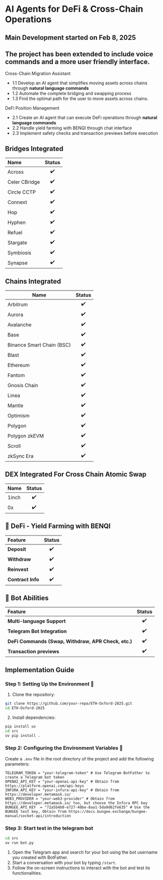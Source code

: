 # AI Agents for DeFi & Cross-Chain Operations
## Main Development started on Feb 8, 2025
## The project has been extended to include voice commands and a more user friendly interface. 
Cross-Chain Migration Assistant
  - 1.1 Develop an AI agent that simplifies moving assets across chains through **natural language commands**
  - 1.2 Automate the complete bridging and swapping process
  - 1.3 Find the optimal path for the user to move assets across chains.
  
DeFi Position Management
  - 2.1 Create an AI agent that can execute DeFi operations through **natural language commands**
  - 2.2 Handle yield farming with BENQI through chat interface
  - 2.3 Implement safety checks and transaction previews before execution

## Bridges Integrated

| Name   |  Status  |
|:-----  |:--------:|
| Across | ✔️ |
| Celer CBridge| ✔️ |
| Circle CCTP     | ✔️ |
| Connext     | ✔️ |
| Hop     | ✔️ |
| Hyphen    | ✔️ |
| Refuel    | ✔️ |
| Stargate     | ✔️ |
| Symbiosis     | ✔️ |
| Synapse     | ✔️ |

## Chains Integrated

| Name   | Status  |  
|--------|:------:|  
| Arbitrum | ✔️ |  
| Aurora | ✔️ |  
| Avalanche | ✔️ |  
| Base | ✔️ |  
| Binance Smart Chain (BSC) | ✔️ |  
| Blast | ✔️ |  
| Ethereum | ✔️ |  
| Fantom | ✔️ |  
| Gnosis Chain | ✔️ |  
| Linea | ✔️ |  
| Mantle | ✔️ |  
| Optimism | ✔️ |  
| Polygon | ✔️ |  
| Polygon zkEVM | ✔️ |  
| Scroll | ✔️ |  
| zkSync Era | ✔️ |  

## DEX Integrated For Cross Chain Atomic Swap

| Name   |  Status  |
|:-----  |:--------:|
| 1inch | ✔️ |
| 0x | ✔️ |

## 🚀 DeFi - Yield Farming with BENQI

| **Feature**  | **Status** |
|:------------|:--------:|
| **Deposit**  | ✔️ |
| **Withdraw** | ✔️ |
| **Reinvest** | ✔️ |
| **Contract Info** | ✔️ |

## 🤖 Bot Abilities

| **Feature**  | **Status** |
|:------------|:--------:|
| **Multi-language Support**  | ✔️ |
| **Telegram Bot Integration** | ✔️ |
| **DeFi Commands (Swap, Withdraw, APR Check, etc.)** | ✔️ |
| **Transaction previews** | ✔️ |

## Implementation Guide

### Step 1: Setting Up the Environment 🚀
1. Clone the repository:
  ```bash
  git clone https://github.com/your-repo/ETH-Oxford-2025.git
  cd ETH-Oxford-2025
  ```

2. Install dependencies:
  ```bash
  pip install uv
  cd src
  uv pip install .
  ```

### Step 2: Configuring the Environment Variables 🔧

Create a `.env` file in the root directory of the project and add the following parameters:
```plaintext
TELEGRAM_TOKEN = "your-telegram-token" # Use Telegram BotFather to create a Telegram bot token
OPENAI_API_KEY = "your-openai-api-key" # Obtain from https://platform.openai.com/api-keys
INFURA_API_KEY = "your-infura-api-key" # Obtain from https://developer.metamask.io/
WEB3_PROVIDER = "your-web3-provider" # Obtain from https://developer.metamask.io/ too, but choose the Infura RPC key
BUNGEE_API_KEY  = "72a5b4b0-e727-48be-8aa1-5da9d62fe635" # Use the BUNGEE test key, Obtain from https://docs.bungee.exchange/bungee-manual/socket-api/introduction
```

### Step 3: Start test in the telegram bot
```bash
cd src
uv run bot.py  
```
1. Open the Telegram app and search for your bot using the bot username you created with BotFather.
2. Start a conversation with your bot by typing `/start`.
3. Follow the on-screen instructions to interact with the bot and test its functionalities.
